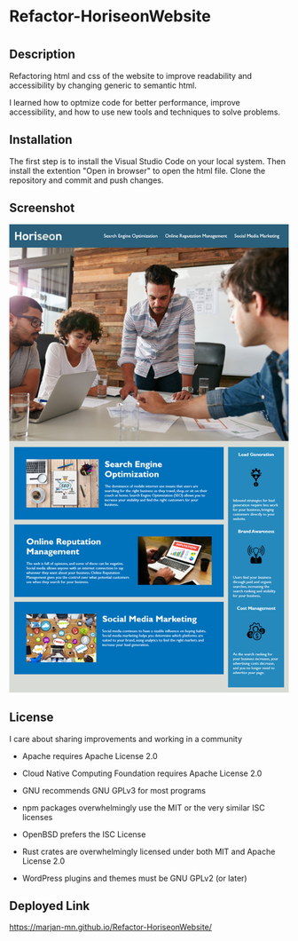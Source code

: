 # Refactor-HoriseonWebsite
# <Horiseon Social Solution Services>

## Description

Refactoring html and css of the website to improve readability and accessibility by changing generic to semantic html.

I learned how to optmize code for better performance, improve accessibility, and how to use new tools and techniques to solve problems. 



## Installation

The first step is to install the Visual Studio Code on your local system. Then install the extention "Open in browser" to open the html file. Clone the repository and commit and push changes.


## Screenshot

![The Horiseon webpage includes a navigation bar, a header image, and cards with text and images at the bottom of the page.](./assets/images/01-html-css-git-homework-demo.png)


## License

I care about sharing improvements and working in a community 
- Apache requires Apache License 2.0

- Cloud Native Computing Foundation requires Apache License 2.0

- GNU recommends GNU GPLv3 for most programs

- npm packages overwhelmingly use the MIT or the very similar ISC licenses

- OpenBSD prefers the ISC License

- Rust crates are overwhelmingly licensed under both MIT and Apache License 2.0

- WordPress plugins and themes must be GNU GPLv2 (or later)


## Deployed Link
https://marjan-mn.github.io/Refactor-HoriseonWebsite/

